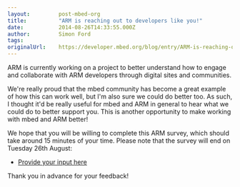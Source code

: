 ```yaml
---
layout:         post-mbed-org
title:          "ARM is reaching out to developers like you!"
date:           2014-08-26T14:33:55.000Z
author:         Simon Ford
tags:           
originalUrl:    https://developer.mbed.org/blog/entry/ARM-is-reaching-out-to-developers-like-y/
---
```


<p>
  ARM is currently working on a project to better understand how to
  engage and collaborate with ARM developers through digital sites
  and communities.
</p>
<p>
  We're really proud that the mbed community has become a great
  example of how this can work well, but I'm also sure we could do
  better too. As such, I thought it'd be really useful for mbed and
  ARM in general to hear what we could do to better support you.
  This is another opportunity to make working with mbed and ARM
  better!
</p>
<p>
  We hope that you will be willing to complete this ARM survey,
  which should take around 15 minutes of your time. Please note
  that the survey will end on Tuesday 26th August:
</p>
<ul>
  <li>
    <a href="http://svy.mk/1lbLPFH" rel="nofollow">Provide your
    input here</a>
  </li>
</ul>
<p>
  Thank you in advance for your feedback!
</p>

